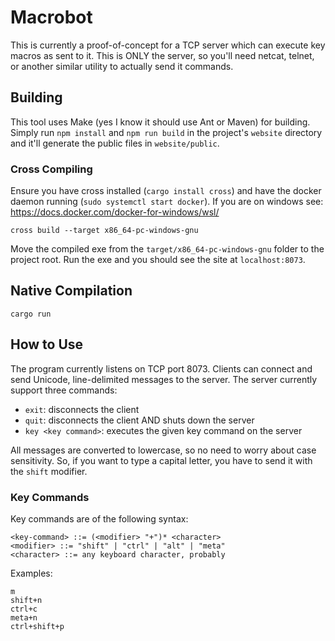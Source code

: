 # Macrobot

This is currently a proof-of-concept for a TCP server which can execute key macros as sent to it. This is ONLY the
server, so you'll need netcat, telnet, or another similar utility to actually send it commands.

## Building

This tool uses Make (yes I know it should use Ant or Maven) for building. Simply run `npm install` and `npm run build` in the
project's `website` directory and it'll generate the public files in `website/public`.

### Cross Compiling

Ensure you have cross installed (`cargo install cross`) and have the docker
daemon running (`sudo systemctl start docker`). If you are on windows see: 
https://docs.docker.com/docker-for-windows/wsl/

`cross build --target x86_64-pc-windows-gnu`

Move the compiled exe from the `target/x86_64-pc-windows-gnu` folder to the 
project root. Run the exe and you should see the site at `localhost:8073`.


## Native Compilation
```shell
cargo run
```


## How to Use

The program currently listens on TCP port 8073. Clients can connect and send Unicode, line-delimited messages to the
server. The server currently support three commands:
* `exit`: disconnects the client
* `quit`: disconnects the client AND shuts down the server
* `key <key command>`: executes the given key command on the server

All messages are converted to lowercase, so no need to worry about case sensitivity. So, if you want to type a capital
letter, you have to send it with the `shift` modifier.

### Key Commands

Key commands are of the following syntax:
```
<key-command> ::= (<modifier> "+")* <character>
<modifier> ::= "shift" | "ctrl" | "alt" | "meta"
<character> ::= any keyboard character, probably
```

Examples:
```
m
shift+n
ctrl+c
meta+n
ctrl+shift+p
```
